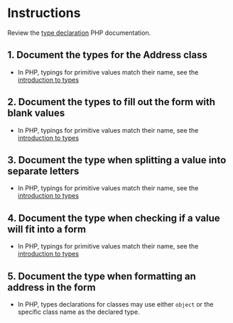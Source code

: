 # Instructions

Review the [type declaration][type-declaration] PHP documentation.

## 1. Document the types for the Address class

- In PHP, typings for primitive values match their name, see the [introduction to types][type-intro]

## 2. Document the types to fill out the form with blank values

- In PHP, typings for primitive values match their name, see the [introduction to types][type-intro]

## 3. Document the type when splitting a value into separate letters

- In PHP, typings for primitive values match their name, see the [introduction to types][type-intro]

## 4. Document the type when checking if a value will fit into a form

- In PHP, typings for primitive values match their name, see the [introduction to types][type-intro]

## 5. Document the type when formatting an address in the form

- In PHP, types declarations for classes may use either `object` or the specific class name as the declared type.

[type-declaration]: https://www.php.net/manual/en/language.types.declarations.php
[type-intro]: https://www.php.net/manual/en/language.types.intro.php

